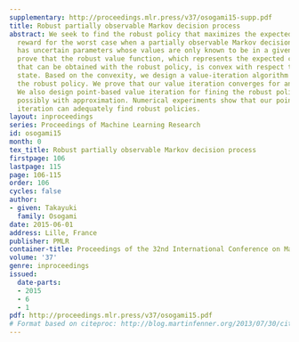 ```yaml
---
supplementary: http://proceedings.mlr.press/v37/osogami15-supp.pdf
title: Robust partially observable Markov decision process
abstract: We seek to find the robust policy that maximizes the expected cumulative
  reward for the worst case when a partially observable Markov decision process (POMDP)
  has uncertain parameters whose values are only known to be in a given region. We
  prove that the robust value function, which represents the expected cumulative reward
  that can be obtained with the robust policy, is convex with respect to the belief
  state. Based on the convexity, we design a value-iteration algorithm for finding
  the robust policy. We prove that our value iteration converges for an infinite horizon.
  We also design point-based value iteration for fining the robust policy more efficiency
  possibly with approximation. Numerical experiments show that our point-based value
  iteration can adequately find robust policies.
layout: inproceedings
series: Proceedings of Machine Learning Research
id: osogami15
month: 0
tex_title: Robust partially observable Markov decision process
firstpage: 106
lastpage: 115
page: 106-115
order: 106
cycles: false
author:
- given: Takayuki
  family: Osogami
date: 2015-06-01
address: Lille, France
publisher: PMLR
container-title: Proceedings of the 32nd International Conference on Machine Learning
volume: '37'
genre: inproceedings
issued:
  date-parts:
  - 2015
  - 6
  - 1
pdf: http://proceedings.mlr.press/v37/osogami15.pdf
# Format based on citeproc: http://blog.martinfenner.org/2013/07/30/citeproc-yaml-for-bibliographies/
---
```

